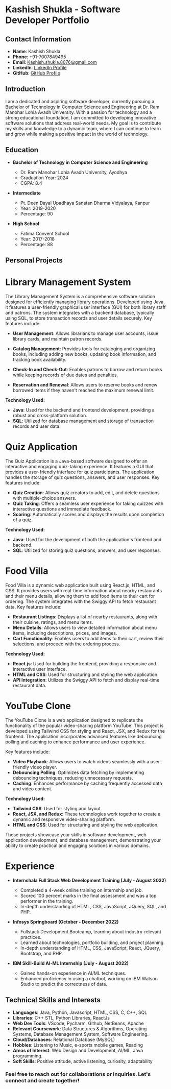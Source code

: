 # Kashish Shukla - Software Developer Portfolio

## Contact Information
- **Name**: Kashish Shukla
- **Phone**: +91-7007849495
- **Email**: Kashish.shukla.8076@gmail.com
- **LinkedIn**: [LinkedIn Profile](https://www.linkedin.com/in/kashish-shukla-a0b336212/)
- **GitHub**: [GitHub Profile](https://github.com/Kashish-Shukla18)

## Introduction
I am a dedicated and aspiring software developer, currently pursuing a Bachelor of Technology in Computer Science and Engineering at Dr. Ram Manohar Lohia Avadh University. With a passion for technology and a strong educational foundation, I am committed to developing innovative software solutions that address real-world needs. My goal is to contribute my skills and knowledge to a dynamic team, where I can continue to learn and grow while making a positive impact in the world of technology.
## Education
- **Bachelor of Technology in Computer Science and Engineering**
  - Dr. Ram Manohar Lohia Avadh University, Ayodhya
  - Graduation Year: 2024
  - CGPA: 8.4

- **Intermediate**
  - Pt. Deen Dayal Upadhaya Sanatan Dharma Vidyalaya, Kanpur
  - Year: 2019-2020
  - Percentage: 90

- **High School**
  - Fatima Convent School
  - Year: 2017-2018
  - Percentage: 88

## Personal Projects
# Library Management System

The Library Management System is a comprehensive software solution designed for efficiently managing library operations. Developed using Java, it features a user-friendly graphical user interface (GUI) for both library staff and patrons. The system integrates with a backend database, typically using SQL, to store transaction records and user details securely. Key features include:

- **User Management**: Allows librarians to manage user accounts, issue library cards, and maintain patron records.

- **Catalog Management**: Provides tools for cataloging and organizing books, including adding new books, updating book information, and tracking book availability.

- **Check-In and Check-Out**: Enables patrons to borrow and return books while keeping records of due dates and penalties.

- **Reservation and Renewal**: Allows users to reserve books and renew borrowed items if they haven't reached the maximum renewal limit.

**Technology Used:**

- **Java**: Used for the backend and frontend development, providing a robust and cross-platform solution.
- **SQL**: Utilized for database management and storage of transaction records and user data.

# Quiz Application

The Quiz Application is a Java-based software designed to offer an interactive and engaging quiz-taking experience. It features a GUI that provides a user-friendly interface for quiz participants. The application handles the storage of quiz questions, answers, and user responses. Key features include:

- **Quiz Creation**: Allows quiz creators to add, edit, and delete questions with multiple-choice answers.
- **Quiz Taking**: Offers a seamless user experience for taking quizzes with interactive questions and immediate feedback.
- **Scoring**: Automatically scores and displays the results upon completion of a quiz.

**Technology Used:**

- **Java**: Used for the development of both the application's frontend and backend.
- **SQL**: Utilized for storing quiz questions, answers, and user responses.

# Food Villa

Food Villa is a dynamic web application built using React.js, HTML, and CSS. It provides users with real-time information about nearby restaurants and their menu details, allowing them to add food items to their cart for ordering. The system integrates with the Swiggy API to fetch restaurant data. Key features include:

- **Restaurant Listings**: Displays a list of nearby restaurants, along with their cuisine, ratings, and menu items.
- **Menu Details**: Allows users to view detailed information about menu items, including descriptions, prices, and images.
- **Cart Functionality**: Enables users to add items to their cart, review their selections, and proceed with the ordering process.

**Technology Used:**

- **React.js**: Used for building the frontend, providing a responsive and interactive user interface.
- **HTML and CSS**: Used for structuring and styling the web application.
- **API Integration**: Utilizes the Swiggy API to fetch and display real-time restaurant data.

# YouTube Clone

The YouTube Clone is a web application designed to replicate the functionality of the popular video-sharing platform YouTube. This project is developed using Tailwind CSS for styling and React, JSX, and Redux for the frontend. The application incorporates advanced features like debouncing polling and caching to enhance performance and user experience.

Key features include:

- **Video Playback**: Allows users to watch videos seamlessly with a user-friendly video player.
- **Debouncing Polling**: Optimizes data fetching by implementing debouncing techniques, reducing unnecessary requests.
- **Caching**: Enhances performance by caching frequently accessed data and video content.

**Technology Used:**

- **Tailwind CSS**: Used for styling and layout.
- **React, JSX, and Redux**: These technologies work together to create a dynamic and responsive video-sharing platform.
- **HTML and CSS**: Used for structuring and styling the web application.

These projects showcase your skills in software development, web application development, and database management, demonstrating your ability to create practical and engaging solutions in various domains.

# Experience
- **Internshala Full Stack Web Development Training (July - August 2022)**
  - Completed a 4-week online training on internship and job.
  - Scored 100 percent marks in the final assessment and was a top performer in the training.
  - In-depth understanding of HTML, CSS, JavaScript, JQuery, SQL, and PHP.

- **Infosys Springboard (October - December 2022)**
  - Fullstack Development Bootcamp, learning about industry-relevant practices.
  - Learned about technologies, portfolio building, and project planning.
  - In-depth understanding of HTML, CSS, JavaScript, React, JQuery, Bootstrap, and PHP.

- **IBM Skill-Build AI-ML Internship (July - August 2022)**
  - Gained hands-on experience in AI/ML techniques.
  - Enhanced proficiency in using a chatbot, working on IBM Watson Studio to predict the correctness of data.

## Technical Skills and Interests
- **Languages**: Java, Python, Javascript, HTML, CSS, C, C++, SQL
- **Libraries**: C++ STL, Python Libraries, ReactJs
- **Web Dev Tools**: VScode, Pycharm, Github, NetBeans, Apache
- **Relevant Coursework**: Data Structures & Algorithms, Operating Systems, Database Management System, Software Engineering.
- **Cloud/Databases**: Relational Database (MySQL)
- **Hobbies**: Listening to Music, e-sports mobile games, Reading
- **Areas of Interest**: Web Design and Development, AI/ML, Java programming.
- **Soft Skills**: Positive attitude, active listening, curiosity, adaptability


### Feel free to reach out for collaborations or inquiries. Let's connect and create together!
